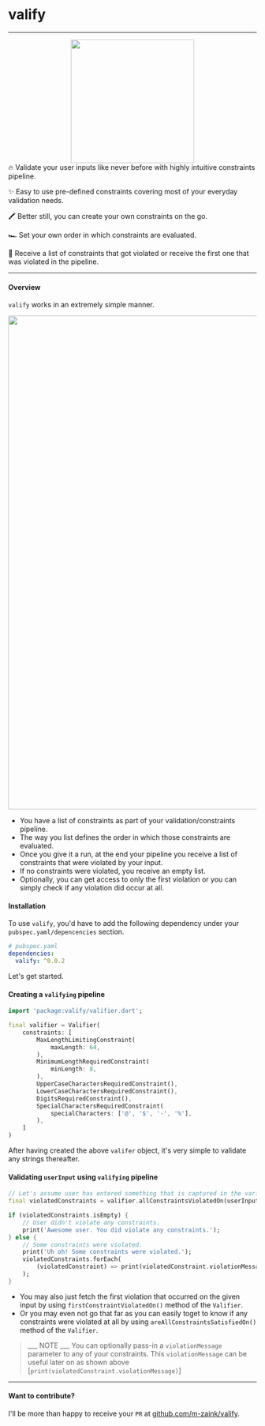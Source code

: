 # valify
---
<div>
<center>
<img src="https://gitlab.com/uploads/-/system/personal_snippet/2037052/ff80ba4c494c8887c0f4d18fc60b4c6d/Valify-Logo.png" width="250" height="250"/>
</center>
</div>
🔥 Validate your user inputs like never before with highly intuitive constraints pipeline.

✨ Easy to use pre-defined constraints covering most of your everyday validation needs.

🖍 Better still, you can create your own constraints on the go.

🏎 Set your own order in which constraints are evaluated.

🚜 Receive a list of constraints that got violated or receive the first one that was violated in the pipeline.

---

#### Overview
`valify` works in an extremely simple manner.

<div>
<center>
<img src="https://gitlab.com/uploads/-/system/personal_snippet/2037052/e78c3239fa4438a9915b70d8713416bd/Validy_Pipeline__1_.png" width=1000/>
</center>
</div>


* You have a list of constraints as part of your validation/constraints pipeline.
* The way you list defines the order in which those constraints are evaluated.
* Once you give it a run, at the end your pipeline you receive a list of constraints that were violated by your input.
* If no constraints were violated, you receive an empty list.
* Optionally, you can get access to only the first violation or you can simply check if any violation did occur at all.


#### Installation
To use `valify`, you'd have to add the following dependency under your `pubspec.yaml/depencencies` section.

```yaml
# pubspec.yaml
dependencies:
  valify: ^0.0.2
```

Let's get started.

#### Creating a `valifying` pipeline
```dart
import 'package:valify/valifier.dart';

final valifier = Valifier(
    constraints: [
        MaxLengthLimitingConstraint(
            maxLength: 64,
        ),
        MinimumLengthRequiredConstraint(
            minLength: 8,
        ),
        UpperCaseCharactersRequiredConstraint(),
        LowerCaseCharactersRequiredConstraint(),
        DigitsRequiredConstraint(),
        SpecialCharactersRequiredConstraint(
            specialCharacters: ['@', '$', '-', '%'],
        ),
    ]
)
```


After having created the above `valifer` object, it's very simple to validate any strings thereafter.

#### Validating `userInput` using `valifying` pipeline
```dart
// Let's assume user has entered something that is captured in the variable [userInput]
final violatedConstraints = valifier.allConstraintsViolatedOn(userInput);

if (violatedConstraints.isEmpty) {
    // User didn't violate any constraints.
    print('Awesome user. You did violate any constraints.');
} else {
    // Some constraints were violated.
    print('Uh oh! Some constraints were violated.');
    violatedConstraints.forEach(
        (violatedConstraint) => print(violatedConstraint.violationMessage),
    );
}
```
* You may also just fetch the first violation that occurred on the given input by using `firstConstraintViolatedOn()` method of the `Valifier`.
* Or you may even not go that far as you can easily toget to know if any constraints were violated at all by using `areAllConstraintsSatisfiedOn()` method of the `Valifier`.

> ___ NOTE ___
> You can optionally pass-in a `violationMessage` parameter to any of your constraints. 
> This `violationMessage` can be useful later on as shown above [`print(violatedConstraint.violationMessage)`]

----
#### Want to contribute?
I'll be more than happy to receive your `PR` at [github.com/m-zaink/valify](https://github.com/m-zaink/valify.git).
